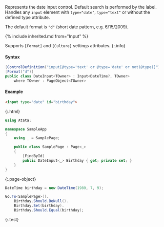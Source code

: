 Represents the date input control.
Default search is performed by the label.
Handles any `input` element with `type="date"`, `type="text"` or without the defined type attribute.

The default format is `"d"` (short date pattern, e.g. 6/15/2009).

{% include inherited.md from="Input" %}

Supports `[Format]` and `[Culture]` settings attributes.
{:.info}

#### Syntax

```cs
[ControlDefinition("input[@type='text' or @type='date' or not(@type)]")]
[Format("d")]
public class DateInput<TOwner> : Input<DateTime?, TOwner>
    where TOwner : PageObject<TOwner>
```

#### Example

```html
<input type="date" id="birthday">
```
{:.html}

```cs
using Atata;

namespace SampleApp
{
    using _ = SamplePage;

    public class SamplePage : Page<_>
    {
        [FindById]
        public DateInput<_> Birthday { get; private set; }
    }
}
```
{:.page-object}

```cs
DateTime birthday = new DateTime(1980, 7, 9);

Go.To<SamplePage>().
    Birthday.Should.BeNull().
    Birthday.Set(birthday).
    Birthday.Should.Equal(birthday);
```
{:.test}